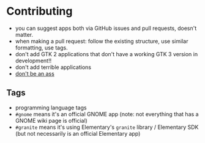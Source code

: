 # Contributing

- you can suggest apps both via GitHub issues and pull requests, doesn't matter.
- when making a pull request: follow the existing structure, use similar formatting, use tags.
- don't add GTK 2 applications that don't have a working GTK 3 version in development!!
- don't add terrible applications
- [don't be an ass](https://www.contributor-covenant.org/version/1/4/code-of-conduct.html)

## Tags

- programming language tags
- `#gnome` means it's an official GNOME app (note: not everything that has a GNOME wiki page is official)
- `#granite` means it's using Elementary's `granite` library / Elementary SDK (but not necessarily is an official Elementary app)
